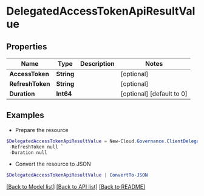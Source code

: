 # DelegatedAccessTokenApiResultValue
## Properties

Name | Type | Description | Notes
------------ | ------------- | ------------- | -------------
**AccessToken** | **String** |  | [optional] 
**RefreshToken** | **String** |  | [optional] 
**Duration** | **Int64** |  | [optional] [default to 0]

## Examples

- Prepare the resource
```powershell
$DelegatedAccessTokenApiResultValue = New-Cloud.Governance.ClientDelegatedAccessTokenApiResultValue  -AccessToken null `
 -RefreshToken null `
 -Duration null
```

- Convert the resource to JSON
```powershell
$DelegatedAccessTokenApiResultValue | ConvertTo-JSON
```

[[Back to Model list]](../README.md#documentation-for-models) [[Back to API list]](../README.md#documentation-for-api-endpoints) [[Back to README]](../README.md)

